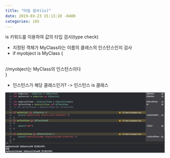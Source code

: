 ```yaml
---
title: "타입 검사(is)"
date: 2019-03-23 15:13:28 -0400
categories: iOS
---
```

is 키워드를 이용하여 값의 타입 검사(type check)
- 지정된 객체가 MyClass라는 이름의 클래스의 인스턴스인지 검사
- if myobject is MyClass {
<br>
//myobject는 MyClass의 인스턴스이다
<br>
}

- 인스턴스가 해당 클래스인가? -> 인스턴스 is 클래스


![is](./img/is.png)

